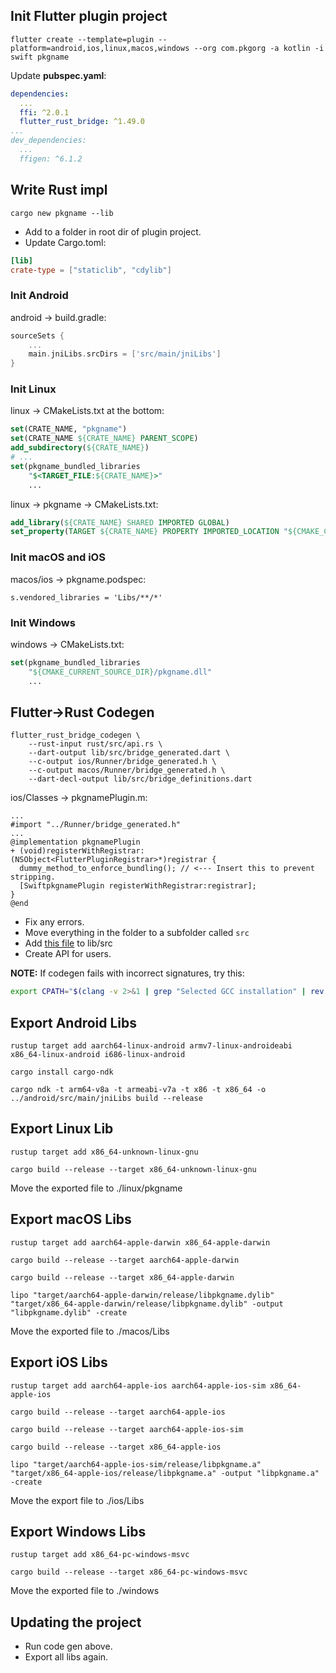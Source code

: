 ## Init Flutter plugin project
```
flutter create --template=plugin --platform=android,ios,linux,macos,windows --org com.pkgorg -a kotlin -i swift pkgname
```
Update **pubspec.yaml**:
```yaml
dependencies:
  ...
  ffi: ^2.0.1
  flutter_rust_bridge: ^1.49.0
...
dev_dependencies:
  ...
  ffigen: ^6.1.2
```

## Write Rust impl
```
cargo new pkgname --lib
```
- Add to a folder in root dir of plugin project.
- Update Cargo.toml:
```toml
[lib]
crate-type = ["staticlib", "cdylib"]
```

### Init Android
android -> build.gradle:
```gradle
sourceSets {
    ...
    main.jniLibs.srcDirs = ['src/main/jniLibs']
}
```

### Init Linux
linux -> CMakeLists.txt at the bottom:
```cmake
set(CRATE_NAME, "pkgname")
set(CRATE_NAME ${CRATE_NAME} PARENT_SCOPE)
add_subdirectory(${CRATE_NAME})
# ...
set(pkgname_bundled_libraries
    "$<TARGET_FILE:${CRATE_NAME}>"
    ...
```
linux -> pkgname -> CMakeLists.txt:
```cmake
add_library(${CRATE_NAME} SHARED IMPORTED GLOBAL)
set_property(TARGET ${CRATE_NAME} PROPERTY IMPORTED_LOCATION "${CMAKE_CURRENT_SOURCE_DIR}/libpkgname.so")
```

### Init macOS and iOS
macos/ios -> pkgname.podspec:
```podspec
s.vendored_libraries = 'Libs/**/*'
```

### Init Windows
windows -> CMakeLists.txt:
```cmake
set(pkgname_bundled_libraries
    "${CMAKE_CURRENT_SOURCE_DIR}/pkgname.dll"
    ...
```

## Flutter->Rust Codegen
```
flutter_rust_bridge_codegen \
    --rust-input rust/src/api.rs \
    --dart-output lib/src/bridge_generated.dart \
    --c-output ios/Runner/bridge_generated.h \
    --c-output macos/Runner/bridge_generated.h \
    --dart-decl-output lib/src/bridge_definitions.dart
```
ios/Classes -> pkgnamePlugin.m:
```objc
...
#import "../Runner/bridge_generated.h"
...
@implementation pkgnamePlugin
+ (void)registerWithRegistrar:(NSObject<FlutterPluginRegistrar>*)registrar {
  dummy_method_to_enforce_bundling(); // <--- Insert this to prevent stripping.
  [SwiftpkgnamePlugin registerWithRegistrar:registrar];
}
@end
```
- Fix any errors.
- Move everything in the folder to a subfolder called ``src``
- Add [this file](https://raw.githubusercontent.com/Desdaemon/flutter_rust_bridge_template/main/lib/ffi.dart) to lib/src
- Create API for users.

**NOTE:** If codegen fails with incorrect signatures, try this:
```sh 
export CPATH="$(clang -v 2>&1 | grep "Selected GCC installation" | rev | cut -d' ' -f1 | rev)/include"
```

## Export Android Libs
```
rustup target add aarch64-linux-android armv7-linux-androideabi x86_64-linux-android i686-linux-android
```
```
cargo install cargo-ndk
```
```
cargo ndk -t arm64-v8a -t armeabi-v7a -t x86 -t x86_64 -o ../android/src/main/jniLibs build --release
```

## Export Linux Lib
```
rustup target add x86_64-unknown-linux-gnu
```
```
cargo build --release --target x86_64-unknown-linux-gnu
```
Move the exported file to ./linux/pkgname

## Export macOS Libs
```
rustup target add aarch64-apple-darwin x86_64-apple-darwin
```
```
cargo build --release --target aarch64-apple-darwin
```
```
cargo build --release --target x86_64-apple-darwin
```
```
lipo "target/aarch64-apple-darwin/release/libpkgname.dylib" "target/x86_64-apple-darwin/release/libpkgname.dylib" -output "libpkgname.dylib" -create
```
Move the exported file to ./macos/Libs

## Export iOS Libs
```
rustup target add aarch64-apple-ios aarch64-apple-ios-sim x86_64-apple-ios
```
```
cargo build --release --target aarch64-apple-ios
```
```
cargo build --release --target aarch64-apple-ios-sim
```
```
cargo build --release --target x86_64-apple-ios
```
```
lipo "target/aarch64-apple-ios-sim/release/libpkgname.a" "target/x86_64-apple-ios/release/libpkgname.a" -output "libpkgname.a" -create
```
Move the export file to ./ios/Libs

## Export Windows Libs
```
rustup target add x86_64-pc-windows-msvc
```
```
cargo build --release --target x86_64-pc-windows-msvc
```
Move the exported file to ./windows

## Updating the project
- Run code gen above.
- Export all libs again.
